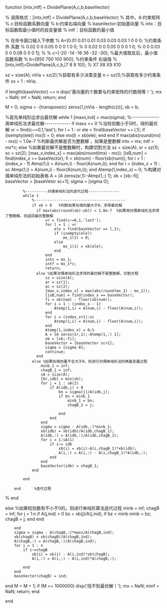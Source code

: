 function [intx,intf] = DividePlane(A,c,b,baseVector)

% 调用格式：[intx,intf] = DividePlane(A,c,b,baseVector)
% 其中，A:约束矩阵
%        c:目标函数系数向量
%        b:约束右端向量
%        baseVector:初始基向量
%        intx：目标函数取最小值时的自变量值
%        intf：目标函数的最小值

% 在命令窗口输入下参数
%  A=[0.01 0.01 0.01 0.03 0.03 0.03 1 0 0 0;  %约束条件 系数
%       0.02 0 0 0.05 0 0 0 1 0 0;
%       0 0.02 0 0 0.05 0 0 0 1 0;
%       0 0 0.03 0 0 0.08 0 0 0 1];
% %  c=[-20 -14 -16 36 -32 -30];   %最大值取反后，最小值函数系数
%  b=[850 700 100 900];            %约束条件 右端值
%  [intx,intf]=DividePlane(A,c,b,[7 8 9 10]);  % X7 X8 X9 X10

sz = size(A);
nVia = sz(2);%获取有多少决策变量
n = sz(1);%获取有多少约束条件
xx = 1 : nVia;

if length(baseVector) ~= n
    disp('基向量的个数要与约束矩阵的行数相等！');
    mx = NaN;
    mf = NaN;
    return;
end

M = 0;
sigma = -[transpose(c) zeros(1,(nVia - length(c)))];
xb = b;

%首先单纯形边求出最优解
while 1
    [maxs,ind] = max(sigma);
    %--------------用单纯形法求最优解-------------
    if maxs <= 0 %当校验数小于0时，球的最优解
        vr = find(c~=0,1,'last');
        for l = 1 : vr
            ele = find(baseVector == l,1);
            if (isempty(ele))
                mx(l) = 0;
            else
                mx(l) = xb(ele);
            end
        end
        if max(abs(round(mx) - mx)) < 1.0e-7  %判断最优解是否为整数解 ，如果是整数解
            intx = mx;
            intf = mx*c;
        else %如果最优解不是整数解时，构建切割方法
            sz = size(A);
            sr = sz(1);
            sc = sz(2);
            [max_x,index_x] = max(abs(round(mx) - mx));
            [isB,num] = find(index_x == baseVector);
            fi = xb(num) - floor(xb(num));
            for i = 1 : (index_x - 1)
                Atmp(1,i) = A(num,i) - floor(A(num,i));
            end
            for i = (index_x + 1) : sc
                Atmp(1,i) = A(num,i) - floor(A(num,i));
            end
            Atemp(1,index_x) = 0; %构建对偶单纯形法的初始表格
            A = [A zeros(sr,1):-Atmp(1,:) 1];
            xb = [xb:-fi];
            baseVector = [baseVetor sc+1];
            sigma = [sigma 0];
            
            %----------对偶单纯形法的迭代过程--------------
            while 1
                %-----------------------------------------
                if xb > 0   %判断如果右端向量大于0，求得最优解
                  if max(abs(round(xb)-xb)) < 1.0e-7  %如果用对偶单纯形法求得了整数解，则返回最优整数解
                      vr = find(c~=0,1,'last');
                      for l = 1 : vr
                          ele = find(baseVector == l,1);
                          if (isempty(ele))
                              mx_1(1) = 0;
                          else
                              mx_1(1) = xb(ele);
                          end
                      end
                      intx = mx_1;
                      intf = mx_1*c;
                      return;
                  else %如果对偶单纯形法求得的最优解不是整数解，切割方程
                      sz = size(A);
                      ar = sz(1);
                      ac = sz(2);
                      [max_x,index_x] = max(abs(round(mx_1) - mx_1));
                      [isB,num] = find(index_x == baseVector);
                      fi = xb(num) - floor(xb(num));
                      for i = 1 : (index_x - 1)
                          Atemp(1,i) = A(num,i) - floor(A(num,i));
                      end
                      for i = (index_x+1):sc
                          Atemp(1,i) = A(num,i) - floor(A(num,i));
                      end
                      Atemp(1,index_x) = 0;%
                      A = [A zeros(sr,1);-Atemp(1,:) 1];
                      xb = [xb;-fi];
                      baseVector = [baseVector sc+1];
                      sigma = [sigma 0];
                      continue;
                  end
                else %如果右端向量不全大于0，则进行对偶单纯形法的换基变量过程
                    minb_1 = inf;
                    chagB_1 = inf;
                    sA = size(A);
                    [br,idb] = min(xb);
                    for j = 1 : sA(2)
                        if A(idb,j) < 0
                            bn = sigma(j)/A(idb,j);
                            if bn < minb_1
                                minb_1 = bn;
                                chagB_1 = j;
                                
                            end
                        end
                    end
                    sigma = sigma - A(idb,:)*minb_1;
                    xb(idb) = xb(idb)/A(idb,chagB_1);
                    A(idb,:) = A(idb,:)/A(idb,chagB_1);
                    for i = 1:sA(1)
                        if i~= idb
                            xb(i) = xb(i)-A(i,chagB_1)*xb(idb);
                            A(i,:) = A(i,:) - A(i,chagB_1)*A(idb,:);
                        end
                    end
                    baseVector(idb) = chagB_1;
                end
                
            end
            
        end      %迭代过程
%     end
    
else %如果校验数有不小于0的，则进行单纯形算法迭代过程
        minb = inf;
        chagB = inf;
        for j = 1:n
            if A(j,ind) > 0
                bz = xb(j)/A(j,ind);
                if bz < minb
                    minb = bz;
                    chagB = j;
                end
            end
            
        end
        sigma = sigma - A(chagB,:)*maxs/A(chagB,ind);
        xb(chagB) = xb(chagB)/A(chagB,ind);
        A(chagB,:) = A(chagB,:)/A(chagB,ind);
        for i = 1 : n
            if i~=chagB
                xb(i) = xb(i) - A(i,ind)*xb(chagB);
                A(i,:) = A(i,:) - A(i,ind)*A(chagB,:);
                
            end
        end
        baseVector(chagB) = ind;
end
M = M + 1;
if (M == 1000000)
    disp('找不到最优解！');
    mx = NaN;
    minf = NaN;
    return;
end
        
end